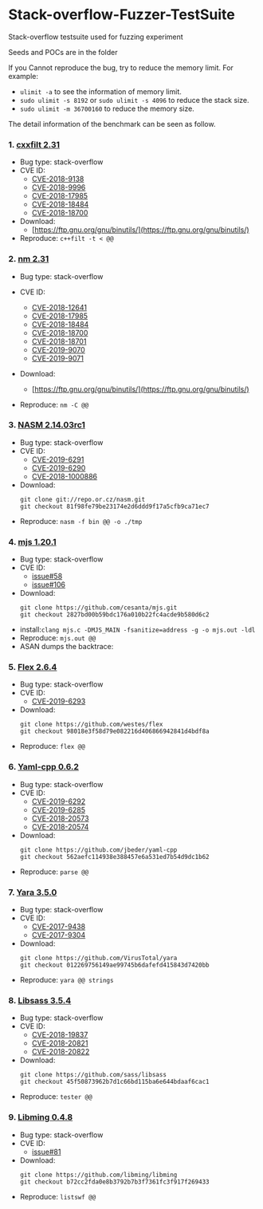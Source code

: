 # Stack-overflow-Fuzzer-TestSuite

Stack-overflow testsuite used for fuzzing experiment

Seeds and POCs are in the folder

If you Cannot reproduce the bug, try to reduce the memory limit.
For example:
- `ulimit -a` to see the information of memory limit.
- `sudo ulimit -s 8192` or `sudo ulimit -s 4096` to reduce the stack size.
- `sudo ulimit -m 36700160` to reduce the memory size.

The detail information of the benchmark can be seen as follow.

### 1. [cxxfilt 2.31](./cxxfilt/README.md)
- Bug type: stack-overflow
- CVE ID: 
  - [CVE-2018-9138](https://cve.mitre.org/cgi-bin/cvename.cgi?name=CVE-2018-9138)
  - [CVE-2018-9996](https://cve.mitre.org/cgi-bin/cvename.cgi?name=CVE-2018-9996)
  - [CVE-2018-17985](https://cve.mitre.org/cgi-bin/cvename.cgi?name=CVE-2018-17985)
  - [CVE-2018-18484](https://cve.mitre.org/cgi-bin/cvename.cgi?name=CVE-2018-18484)
  - [CVE-2018-18700](https://cve.mitre.org/cgi-bin/cvename.cgi?name=CVE-2018-18700)
- Download:
    - [https://ftp.gnu.org/gnu/binutils/](https://ftp.gnu.org/gnu/binutils/)
- Reproduce: `c++filt -t < @@`

### 2. [nm 2.31](./nm/README.md)
- Bug type: stack-overflow
- CVE ID: 
  - [CVE-2018-12641](https://cve.mitre.org/cgi-bin/cvename.cgi?name=CVE-2018-12641)
  - [CVE-2018-17985](https://cve.mitre.org/cgi-bin/cvename.cgi?name=CVE-2018-17985)
  - [CVE-2018-18484](https://cve.mitre.org/cgi-bin/cvename.cgi?name=CVE-2018-18484)
  - [CVE-2018-18700](https://cve.mitre.org/cgi-bin/cvename.cgi?name=CVE-2018-18700)
  - [CVE-2018-18701](https://cve.mitre.org/cgi-bin/cvename.cgi?name=CVE-2018-18701)
  - [CVE-2019-9070](https://cve.mitre.org/cgi-bin/cvename.cgi?name=CVE-2019-9070)
  - [CVE-2019-9071](https://cve.mitre.org/cgi-bin/cvename.cgi?name=CVE-2019-9071)


- Download:
    - [https://ftp.gnu.org/gnu/binutils/](https://ftp.gnu.org/gnu/binutils/)
- Reproduce: `nm -C @@`

### 3. [NASM 2.14.03rc1](./nasm/README.md)
- Bug type: stack-overflow
- CVE ID: 
  - [CVE-2019-6291](https://cve.mitre.org/cgi-bin/cvename.cgi?name=CVE-2019-6291)
  - [CVE-2019-6290](https://cve.mitre.org/cgi-bin/cvename.cgi?name=CVE-2019-6290)
  - [CVE-2018-1000886](https://cve.mitre.org/cgi-bin/cvename.cgi?name=CVE-2018-1000886)
- Download:
  ```
  git clone git://repo.or.cz/nasm.git
  git checkout 81f98fe79be23174e2d6ddd9f17a5cfb9ca71ec7
  ```
- Reproduce: `nasm -f bin @@ -o ./tmp`

### 4. [mjs 1.20.1](./mjs/README.md)
- Bug type: stack-overflow
- CVE ID: 
  - [issue#58](https://github.com/cesanta/mjs/issues/58)
  - [issue#106](https://github.com/cesanta/mjs/issues/106)
- Download:
  ```
  git clone https://github.com/cesanta/mjs.git
  git checkout 2827bd00b59bdc176a010b22fc4acde9b580d6c2
  ```
- install:`clang mjs.c -DMJS_MAIN -fsanitize=address -g -o mjs.out -ldl`
- Reproduce: `mjs.out @@`
- ASAN dumps the backtrace:


### 5. [Flex 2.6.4](./flex/README.md)
- Bug type: stack-overflow
- CVE ID: 
  - [CVE-2019-6293](https://cve.mitre.org/cgi-bin/cvename.cgi?name=CVE-2019-6293)
- Download:
  ```
  git clone https://github.com/westes/flex
  git checkout 98018e3f58d79e082216d406866942841d4bdf8a
  ```
- Reproduce: `flex @@`


### 6. [Yaml-cpp 0.6.2](./yaml-cpp/README.md)
- Bug type: stack-overflow
- CVE ID: 
  - [CVE-2019-6292](https://cve.mitre.org/cgi-bin/cvename.cgi?name=CVE-2019-6292)
  - [CVE-2019-6285](https://cve.mitre.org/cgi-bin/cvename.cgi?name=CVE-2019-6285)
  - [CVE-2018-20573](https://cve.mitre.org/cgi-bin/cvename.cgi?name=CVE-2018-20573)
  - [CVE-2018-20574](https://cve.mitre.org/cgi-bin/cvename.cgi?name=CVE-2018-20574)
- Download:
  ```
  git clone https://github.com/jbeder/yaml-cpp
  git checkout 562aefc114938e388457e6a531ed7b54d9dc1b62
  ```
- Reproduce: `parse @@`


### 7. [Yara 3.5.0](./yara/README.md)
- Bug type: stack-overflow
- CVE ID: 
  - [CVE-2017-9438](https://cve.mitre.org/cgi-bin/cvename.cgi?name=CVE-2017-9438)
  - [CVE-2017-9304](https://cve.mitre.org/cgi-bin/cvename.cgi?name=CVE-2017-9304)
- Download:
  ```
  git clone https://github.com/VirusTotal/yara
  git checkout 012269756149ae99745b6dafefd415843d7420bb
  ```
- Reproduce: `yara @@ strings`

### 8. [Libsass 3.5.4](./libsass/README.md)
- Bug type: stack-overflow
- CVE ID: 
  - [CVE-2018-19837](https://cve.mitre.org/cgi-bin/cvename.cgi?name=CVE-2018-19837)
  - [CVE-2018-20821](https://cve.mitre.org/cgi-bin/cvename.cgi?name=CVE-2018-20821)
  - [CVE-2018-20822](https://cve.mitre.org/cgi-bin/cvename.cgi?name=CVE-2018-20822)
- Download:
  ```
  git clone https://github.com/sass/libsass
  git checkout 45f50873962b7d1c66bd115ba6e644bdaaf6cac1
  ```
- Reproduce: `tester @@`

### 9. [Libming 0.4.8](./libming/README.md)
- Bug type: stack-overflow
- CVE ID: 
  - [issue#81](https://github.com/libming/libming/issues/181)
- Download:
  ```
  git clone https://github.com/libming/libming
  git checkout b72cc2fda0e8b3792b7b3f7361fc3f917f269433
  ```
- Reproduce: `listswf @@ `
